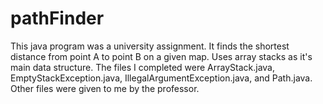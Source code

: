 # pathFinder
This java program was a university assignment. It finds the shortest distance from point A to point B on a given map. Uses array stacks as it's main data structure. The files I completed were ArrayStack.java, EmptyStackException.java, IllegalArgumentException.java, and Path.java. Other files were given to me by the professor. 

